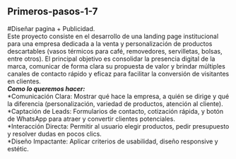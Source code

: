 ## Primeros-pasos-1-7
#Diseñar pagina + Publicidad.  
Este proyecto consiste en el desarrollo de una landing page institucional para una empresa dedicada a la venta y personalización de productos descartables (vasos térmicos para café, removedores, servilletas, bolsas, entre otros). El principal objetivo es consolidar la presencia digital de la marca, comunicar de forma clara su propuesta de valor y brindar múltiples canales de contacto rápido y eficaz para facilitar la conversión de visitantes en clientes.  
***Como lo queremos hacer:***  
*Comunicación Clara: Mostrar qué hace la empresa, a quién se dirige y qué la diferencia (personalización, variedad de productos, atención al cliente).  
*Captación de Leads: Formularios de contacto, cotización rápida, y botón de WhatsApp para atraer y convertir clientes potenciales.  
*Interacción Directa: Permitir al usuario elegir productos, pedir presupuesto y resolver dudas en pocos clics.  
*Diseño Impactante: Aplicar criterios de usabilidad, diseño responsive y estétic.  
